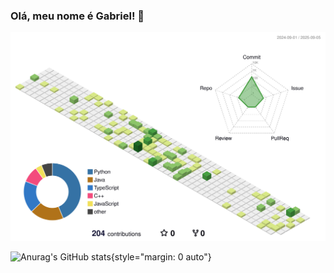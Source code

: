 ### Olá, meu nome é Gabriel! 👋
![](./profile-3d-contrib/profile-green-animate.svg)


![Anurag's GitHub stats](https://github-readme-stats.vercel.app/api?username=Gabrielx47&show_icons=true&theme=dark&locale=pt-br){style="margin: 0 auto"}

<!--
**Gabrielx47/Gabrielx47** is a ✨ _special_ ✨ repository because its `README.md` (this file) appears on your GitHub profile.

Here are some ideas to get you started:

- 🔭 I’m currently working on ...
- 🌱 I’m currently learning ...
- 👯 I’m looking to collaborate on ...
- 🤔 I’m looking for help with ...
- 💬 Ask me about ...
- 📫 How to reach me: ...
- 😄 Pronouns: ...
- ⚡ Fun fact: ...
-->
